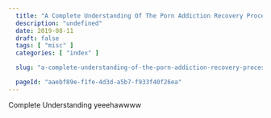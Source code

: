 ```yaml
---
  title: "A Complete Understanding Of The Porn Addiction Recovery Process In 5 Minutes"
  description: "undefined"
  date: 2019-08-11
  draft: false
  tags: [ "misc" ]
  categories: [ "index" ]

  slug: "a-complete-understanding-of-the-porn-addiction-recovery-process-in-5-minutes"

  pageId: "aaebf89e-f1fe-4d3d-a5b7-f933f40f26ea"
---
```


Complete Understanding yeeehawwww
